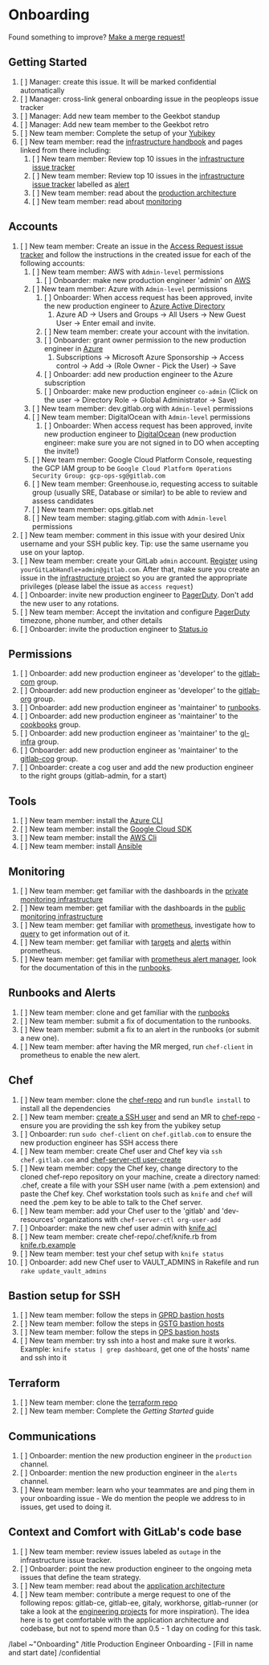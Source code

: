 # Onboarding

Found something to improve? [Make a merge request!](https://gitlab.com/gitlab-com/gl-infra/infrastructure/blob/master/.gitlab/issue_templates/onboarding_template.md)

## Getting Started

1. [ ] Manager: create this issue. It will be marked confidential automatically
1. [ ] Manager: cross-link general onboarding issue in the peopleops issue tracker
1. [ ] Manager: Add new team member to the Geekbot standup
1. [ ] Manager: Add new team member to the Geekbot retro
1. [ ] New team member: Complete the setup of your [Yubikey](https://gitlab.com/gitlab-com/runbooks/blob/master/howto/yubikey.md)
1. [ ] New team member: read the [infrastructure handbook](https://about.gitlab.com/handbook/engineering/infrastructure/) and pages linked from there including:
    1. [ ] New team member: Review top 10 issues in the [infrastructure issue tracker](https://gitlab.com/gitlab-com/gl-infra/infrastructure/issues)
    1. [ ] New team member: Review top 10 issues in the [infrastructure issue tracker](https://gitlab.com/gitlab-com/gl-infra/infrastructure/issues) labelled as [alert](https://gitlab.com/gitlab-com/gl-infra/infrastructure/issues?scope=all&utf8=%E2%9C%93&state=opened&label_name%5B%5D=alert)
    1. [ ] New team member: read about the [production architecture](https://about.gitlab.com/handbook/engineering/infrastructure/production-architecture)
    1. [ ] New team member: read about [monitoring](https://about.gitlab.com/handbook/engineering/monitoring/)

## Accounts

1. [ ] New team member: Create an issue in the [Access Request issue tracker](https://gitlab.com/gitlab-com/access-requests/issues) and follow the instructions in the created issue for each of the following accounts:
    1. [ ] New team member: AWS with `Admin-level` permissions
        1. [ ] Onboarder: make new production engineer 'admin' on [AWS](https://console.aws.amazon.com/iam/home#home)
    1. [ ] New team member: Azure with `Admin-level` permissions
        1. [ ] Onboarder: When access request has been approved, invite the new production engineer to [Azure Active Directory](https://portal.azure.com/?reAuth=true#blade/Microsoft_AAD_IAM/ActiveDirectoryMenuBlade/Overview)
            1. Azure AD -> Users and Groups -> All Users -> New Guest User -> Enter email and invite.
        1. [ ] New team member: create your account with the invitation.
        1. [ ] Onboarder: grant owner permission to the new production engineer in [Azure](https://portal.azure.com/#blade/Microsoft_Azure_Billing/SubscriptionsBlade)
            1. Subscriptions -> Microsoft Azure Sponsorship -> Access control -> Add -> (Role Owner - Pick the User) -> Save
        1. [ ] Onboarder: add new production engineer to the Azure subscription
        1. [ ] Onboarder: make new production engineer `co-admin` (Click on the user -> Directory Role -> Global Administrator -> Save)
    1. [ ] New team member: dev.gitlab.org with `Admin-level` permissions
    1. [ ] New team member: DigitalOcean with `Admin-level` permissions
        1. [ ] Onboarder: When access request has been approved, invite new production engineer to [DigitalOcean](https://cloud.digitalocean.com/settings/team) (new production engineer: make sure you are not signed in to DO when accepting the invite!)
    1. [ ] New team member: Google Cloud Platform Console, requesting the GCP IAM group to be `Google Cloud Platform Operations Security Group: gcp-ops-sg@gitlab.com`
    1. [ ] New team member: Greenhouse.io, requesting access to suitable group (usually SRE, Database or similar) to be able to review and assess candidates
    1. [ ] New team member: ops.gitlab.net
    1. [ ] New team member: staging.gitlab.com with `Admin-level` permissions
1. [ ] New team member: comment in this issue with your desired Unix username and your SSH public key. Tip: use the same username you use on your laptop.
1. [ ] New team member: create your GitLab `admin` account. [Register](https://gitlab.com/users/sign_in#register-pane) using `yourGitLabHandle+admin@gitlab.com`. After that, make sure you create an issue in the [infrastructure project](https://gitlab.com/gitlab-com/gl-infra/infrastructure/issues) so you are granted the appropriate privileges (please label the issue as `access request`)
1. [ ] Onboarder: invite new production engineer to [PagerDuty](https://gitlab.pagerduty.com/users). Don't add the new user to any rotations.
1. [ ] New team member: Accept the invitation and configure [PagerDuty](https://gitlab.pagerduty.com/) timezone, phone number, and other details
1. [ ] Onboarder: invite the production engineer to [Status.io](https://app.status.io/dashboard/5b36dc6502d06804c08349f7/team)

## Permissions

1. [ ] Onboarder: add new production engineer as 'developer' to the [gitlab-com](https://gitlab.com/groups/gitlab-com/group_members) group.
1. [ ] Onboarder: add new production engineer as 'developer' to the [gitlab-org](https://gitlab.com/groups/gitlab-org/group_members) group.
1. [ ] Onboarder: add new production engineer as 'maintainer' to [runbooks](https://gitlab.com/gitlab-com/runbooks/project_members).
1. [ ] Onboarder: add new production engineer as 'maintainer' to the [cookbooks](https://gitlab.com/groups/gitlab-cookbooks/group_members) group.
1. [ ] Onboarder: add new production engineer as 'maintainer' to the [gl-infra](https://gitlab.com/groups/gl-infra/group_members) group.
1. [ ] Onboarder: add new production engineer as 'maintainer' to the [gitlab-cog](https://gitlab.com/groups/gitlab-cog/group_members) group.
1. [ ] Onboarder: create a cog user and add the new production engineer to the right groups (gitlab-admin, for a start)

## Tools

1. [ ] New team member: install the [Azure CLI](https://docs.microsoft.com/en-us/cli/azure/install-azure-cli)
1. [ ] New team member: install the [Google Cloud SDK](https://cloud.google.com/sdk/docs/quickstarts)
1. [ ] New team member: install the [AWS Cli](https://aws.amazon.com/cli)
1. [ ] New team member: install [Ansible](https://docs.ansible.com/ansible/latest/installation_guide/intro_installation.html)


## Monitoring

1. [ ] New team member: get familiar with the dashboards in the [private monitoring infrastructure](https://dashboards.gitlab.net/)
1. [ ] New team member: get familiar with the dashboards in the [public monitoring infrastructure](https://dashboards.gitlab.com/)
1. [ ] New team member: get familiar with [prometheus](https://prometheus.gitlab.com/graph), investigate how to [query](https://prometheus.io/docs/querying/basics/) to get information out of it.
1. [ ] New team member: get familiar with [targets](https://prometheus.gitlab.com/targets) and [alerts](https://prometheus.gitlab.com/alerts) within prometheus.
1. [ ] New team member: get familiar with [prometheus alert manager](https://alerts.gitlab.com), look for the documentation of this in the [runbooks](https://gitlab.com/gitlab-com/runbooks).

## Runbooks and Alerts

1. [ ] New team member: clone and get familiar with the [runbooks](https://gitlab.com/gitlab-com/runbooks)
1. [ ] New team member: submit a fix of documentation to the runbooks.
1. [ ] New team member: submit a fix to an alert in the runbooks (or submit a new one).
1. [ ] New team member: after having the MR merged, run `chef-client` in prometheus to enable the new alert.

## Chef

1. [ ] New team member: clone the [chef-repo](https://ops.gitlab.net/gitlab-cookbooks/chef-repo) and run `bundle install` to install all the dependencies
1. [ ] New team member: [create a SSH user](https://ops.gitlab.net/gitlab-cookbooks/chef-repo/blob/master/README.md#add-a-new-system-admin) and send an MR to [chef-repo](https://ops.gitlab.net/gitlab-cookbooks/chef-repo) - ensure you are providing the ssh key from the yubikey setup
1. [ ] Onboarder: run `sudo chef-client` on `chef.gitlab.com` to ensure the new production engineer has SSH access there
1. [ ] New team member: create Chef user and Chef key via `ssh chef.gitlab.com` and [chef-server-ctl user-create](https://ops.gitlab.net/gitlab-cookbooks/chef-repo/blob/master/doc/set-up-chef-server.md#creating-users)
1. [ ] New team member: copy the Chef key, change directory to the cloned chef-repo repository on your machine, create a directory named: .chef, create a file with your SSH user name (with a .pem extension) and paste the Chef key. Chef workstation tools such as `knife` and `chef` will need the .pem key to be able to talk to the Chef server.
1. [ ] New team member: add your Chef user to the 'gitlab' and 'dev-resources' organizations with `chef-server-ctl org-user-add`
1. [ ] Onboarder: make the new chef user admin with [knife acl](https://ops.gitlab.net/gitlab-cookbooks/chef-repo/blob/master/doc/set-up-chef-server.md#add-users-to-the-admins-group-of-the-gitlab-organization)
1. [ ] New team member: create chef-repo/.chef/knife.rb from [knife.rb.example](https://ops.gitlab.net/gitlab-cookbooks/chef-repo/blob/master/knife.rb.example)
1. [ ] New team member: test your chef setup with `knife status`
1. [ ] Onboarder: add new Chef user to VAULT_ADMINS in Rakefile and run `rake update_vault_admins`

## Bastion setup for SSH

1. [ ] New team member: follow the steps in [GPRD bastion hosts](https://gitlab.com/gitlab-com/runbooks/blob/master/howto/gprd-bastions.md)
1. [ ] New team member: follow the steps in [GSTG bastion hosts](https://gitlab.com/gitlab-com/runbooks/blob/master/howto/gstg-bastions.md)
1. [ ] New team member: follow the steps in [OPS bastion hosts](https://gitlab.com/gitlab-com/runbooks/blob/master/howto/ops-bastions.md)
1. [ ] New team member: try ssh into a host and make sure it works. Example: `knife status | grep dashboard`, get one of the hosts' name and ssh into it

## Terraform

1. [ ] New team member: clone the [terraform repo](https://gitlab.com/gitlab-com/gitlab-com-infrastructure)
1. [ ] New team member: Complete the _Getting Started_ guide

## Communications

1. [ ] Onboarder: mention the new production engineer in the `production` channel.
1. [ ] Onboarder: mention the new production engineer in the `alerts` channel.
1. [ ] New team member: learn who your teammates are and ping them in your onboarding issue - We do mention the people we address to in issues, get used to doing it.

## Context and Comfort with GitLab's code base

1. [ ] New team member: review issues labeled as `outage` in the infrastructure issue tracker.
1. [ ] Onboarder: point the new production engineer to the ongoing meta issues that define the team strategy.
1. [ ] New team member: read about the [application architecture](https://docs.gitlab.com/ce/development/architecture.html)
1. [ ] New team member: contribute a merge request to one of the following repos: gitlab-ce, gitlab-ee, gitaly, workhorse, gitlab-runner (or take a look at the [engineering projects](https://about.gitlab.com/handbook/engineering/projects) for more inspiration). The idea here is to get comfortable with the application architecture and codebase, but not to spend more than 0.5 - 1 day on coding for this task.

/label ~"Onboarding"
/title Production Engineer Onboarding  - [Fill in name and start date]
/confidential